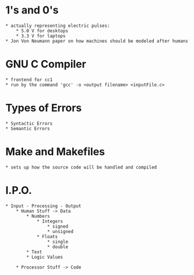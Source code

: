# 1's and 0's
	* actually representing electric pulses:
		* 5.0 V for desktops
		* 3.3 V for laptops
	* Jon Von Neumann paper on how machines should be modeled after humans

# GNU C Compiler
	* frontend for cc1
	* run by the command 'gcc' -o <output filename> <inputFile.c>

# Types of Errors
	* Syntactic Errors
	* Semantic Errors

# Make and Makefiles
	* sets up how the source code will be handled and compiled

# I.P.O.
	* Input - Processing - Output
		* Human Stuff -> Data
			* Numbers
				* Integers
					* signed
					* unsigned
				* Floats
					* single
					* double
			* Text
			* Logic Values

		* Processor Stuff -> Code

